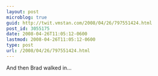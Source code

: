 ```yaml
---
layout: post
microblog: true
guid: http://twit.vmstan.com/2008/04/26/797551424.html
post_id: 3055175
date: 2008-04-26T11:05:12-0600
lastmod: 2008-04-26T11:05:12-0600
type: post
url: /2008/04/26/797551424.html
---
```

And then Brad walked in...
